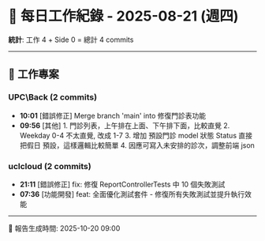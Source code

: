# 📅 每日工作紀錄 - 2025-08-21 (週四)

**統計**: 工作 4 + Side 0 = 總計 4 commits

---

## 💼 工作專案

### UPC\Back (2 commits)

- **10:01** [錯誤修正] Merge branch 'main' into 修復門診表功能
- **09:56** [其他] 1. 門診列表，上午排在上面、下午排下面，比較直覺 2. Weekday 0-4 不太直覺, 改成 1-7 3. 增加 預設門診 model 狀態 Status 直接把假日 預設，這樣邏輯比較簡單 4. 因應可寫入未安排的診次，調整前端 json

### uclcloud (2 commits)

- **21:11** [錯誤修正] fix: 修復 ReportControllerTests 中 10 個失敗測試
- **07:36** [功能開發] feat: 全面優化測試套件 - 修復所有失敗測試並提升執行效能

---

📅 報告生成時間: 2025-10-20 09:00
